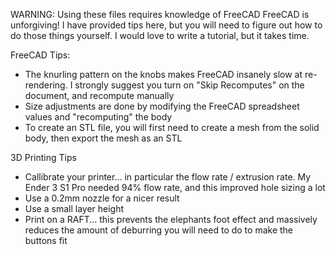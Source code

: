 WARNING: Using these files requires knowledge of FreeCAD
FreeCAD is unforgiving!
I have provided tips here, but you will need to figure out how to do those things yourself. I would love to write a tutorial, but it takes time.

FreeCAD Tips:

* The knurling pattern on the knobs makes FreeCAD insanely slow at re-rendering. I strongly suggest you turn on "Skip Recomputes" on the document, and recompute manually
* Size adjustments are done by modifying the FreeCAD spreadsheet values and "recomputing" the body
* To create an STL file, you will first need to create a mesh from the solid body, then export the mesh as an STL

3D Printing Tips

* Callibrate your printer... in particular the flow rate / extrusion rate. My Ender 3 S1 Pro needed 94% flow rate, and this improved hole sizing a lot
* Use a 0.2mm nozzle for a nicer result
* Use a small layer height
* Print on a RAFT... this prevents the elephants foot effect and massively reduces the amount of deburring you will need to do to make the buttons fit

  
